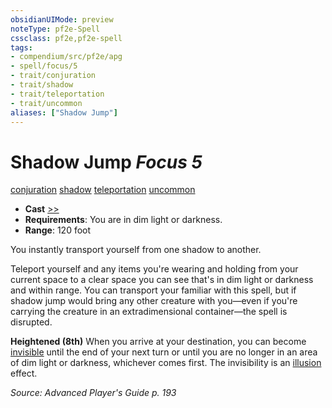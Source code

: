 ```yaml
---
obsidianUIMode: preview
noteType: pf2e-Spell
cssclass: pf2e,pf2e-spell
tags:
- compendium/src/pf2e/apg
- spell/focus/5
- trait/conjuration
- trait/shadow
- trait/teleportation
- trait/uncommon
aliases: ["Shadow Jump"]
---
```

# Shadow Jump *Focus 5*   
[conjuration](rules/traits/conjuration.md "Conjuration School Trait")  [shadow](rules/traits/shadow.md "Shadow General Trait")  [teleportation](rules/traits/teleportation.md "Teleportation Effect Trait")  [uncommon](rules/traits/uncommon.md "Uncommon Rarity Trait")  

- **Cast** [>>](rules/core-rulebook/chapter-9-playing-the-game.md#Actions "Two-Action") 
- **Requirements**: You are in dim light or darkness.
- **Range**: 120 foot

You instantly transport yourself from one shadow to another.

Teleport yourself and any items you're wearing and holding from your current space to a clear space you can see that's in dim light or darkness and within range. You can transport your familiar with this spell, but if shadow jump would bring any other creature with you—even if you're carrying the creature in an extradimensional container—the spell is disrupted.

**Heightened (8th)** When you arrive at your destination, you can become [invisible](rules/conditions.md#Invisible) until the end of your next turn or until you are no longer in an area of dim light or darkness, whichever comes first. The invisibility is an [illusion](rules/traits/illusion.md "Illusion School Trait") effect.

*Source: Advanced Player's Guide p. 193*